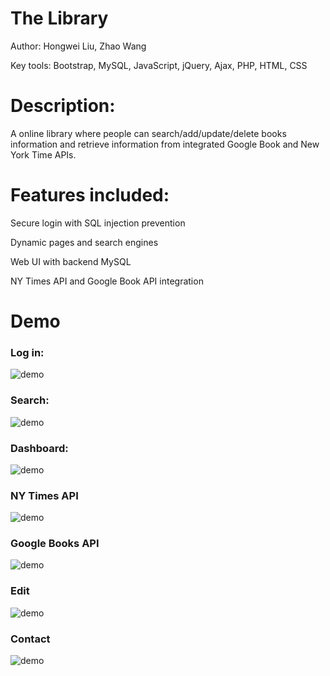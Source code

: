 # The Library
Author: Hongwei Liu, Zhao Wang

Key tools: Bootstrap, MySQL, JavaScript, jQuery, Ajax, PHP, HTML, CSS

# Description:
A online library where people can search/add/update/delete books information and retrieve information from integrated Google Book and New York Time APIs.

# Features included:
Secure login with SQL injection prevention

Dynamic pages and search engines

Web UI with backend MySQL

NY Times API and Google Book API integration

# Demo

### Log in:
![demo](The_Library/images/demo/1.png)

### Search:
![demo](The_Library/images/demo/2.png)

### Dashboard:
![demo](The_Library/images/demo/3.png)

### NY Times API
![demo](The_Library/images/demo/4.png)

### Google Books API
![demo](The_Library/images/demo/5.png)

### Edit
![demo](The_Library/images/demo/7.png)

### Contact
![demo](The_Library/images/demo/8.png)
